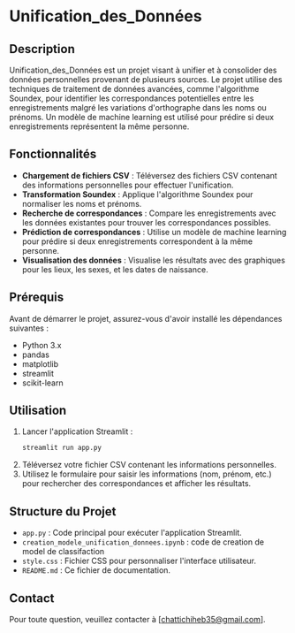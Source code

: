# Unification_des_Données

## Description
Unification_des_Données est un projet visant à unifier et à consolider des données personnelles provenant de plusieurs sources. Le projet utilise des techniques de traitement de données avancées, comme l'algorithme Soundex, pour identifier les correspondances potentielles entre les enregistrements malgré les variations d'orthographe dans les noms ou prénoms. Un modèle de machine learning est utilisé pour prédire si deux enregistrements représentent la même personne.

## Fonctionnalités
- **Chargement de fichiers CSV** : Téléversez des fichiers CSV contenant des informations personnelles pour effectuer l'unification.
- **Transformation Soundex** : Applique l'algorithme Soundex pour normaliser les noms et prénoms.
- **Recherche de correspondances** : Compare les enregistrements avec les données existantes pour trouver les correspondances possibles.
- **Prédiction de correspondances** : Utilise un modèle de machine learning pour prédire si deux enregistrements correspondent à la même personne.
- **Visualisation des données** : Visualise les résultats avec des graphiques pour les lieux, les sexes, et les dates de naissance.

## Prérequis
Avant de démarrer le projet, assurez-vous d'avoir installé les dépendances suivantes :
- Python 3.x
- pandas
- matplotlib
- streamlit
- scikit-learn
## Utilisation
1. Lancer l'application Streamlit :
    ```bash
    streamlit run app.py
    ```
2. Téléversez votre fichier CSV contenant les informations personnelles.
3. Utilisez le formulaire pour saisir les informations (nom, prénom, etc.) pour rechercher des correspondances et afficher les résultats.

## Structure du Projet
- `app.py` : Code principal pour exécuter l'application Streamlit.
- `creation_modele_unification_donnees.ipynb` : code de creation de model de classifaction
- `style.css` : Fichier CSS pour personnaliser l'interface utilisateur.
- `README.md` : Ce fichier de documentation.

## Contact
Pour toute question, veuillez contacter  à [chattichiheb35@gmail.com].
